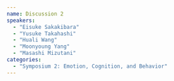 ```yaml
---
name: Discussion 2
speakers:
  - "Eisuke Sakakibara"
  - "Yusuke Takahashi"
  - "Huali Wang"
  - "Moonyoung Yang"
  - "Masashi Mizutani"
categories:
  - "Symposium 2: Emotion, Cognition, and Behavior"
---
```


